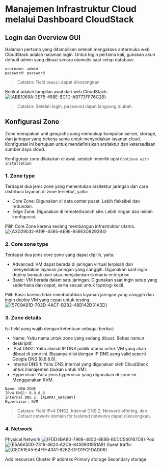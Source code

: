 # Manajemen Infrastruktur Cloud melalui Dashboard CloudStack

## Login dan Overview GUI
Halaman pertama yang ditampilkan setelah mengakses antarmuka web CloudStack adalah halaman login. Untuk login pertama kali, gunakan akun default admin yang dibuat secara otomatis saat setup database. 
```
username: admin
password: password
```
> Catatan: Field `Domain` dapat dikosongkan

Berikut adalah tampilan awal dari web CloudStack:
![{ABB1069A-3E75-458E-BC1D-AB773FF76C26}](https://github.com/user-attachments/assets/37893420-a7cb-459b-a97d-b5b5a3be72d7)

> Catatan: Setelah login, password dapat langsung diubah

## Konfigurasi Zone
Zone merupakan unit geografis yang mencakup kumpulan server, storage, dan jaringan yang bekerja sama untuk menyediakan layanan cloud. Konfigurasi ini bertujuan untuk mendefinisikan arsitektur dan ketersediaan sumber daya cloud. 

Konfigurasi zone dilakukan di awal, setelah memilih opsi `Continue with installation`

### 1. Zone type
Terdapat dua jenis zone yang menentukan arsitektur jaringan dan cara distribusi layanan di zone tersebut, yaitu:
* Core Zone: Digunakan di data center pusat. Lebih fleksibel dan redundan.
* Edge Zone: Digunakan di remote/branch site. Lebih ringan dan minim konfigurasi.

Pilih Core Zone karena sedang membangun infrastruktur utama.
![{A3D29032-A19F-4595-AE9E-959E3D9292B4}](https://github.com/user-attachments/assets/a0850f4d-561f-4e0d-a99e-871123f1e20b)

### 2. Core zone type
Terdapat dua jenis core zone yang dapat dipilih, yaitu:
* Advanced: VM dapat berada di jaringan virtual terpisah dan menyediakan layanan jaringan yang canggih. Digunakan saat ingin deploy banyak user atau menjalankan skenario enterprise.
* Basic: VM berada dalam satu jaringan. Digunakan saat ingin setup yang sederhana dan cepat, serta sesuai untuk topologi kecil.

Pilih Basic karena tidak membutuhkan layanan jaringan yang canggih dan ingin deploy VM yang cepat untuk testing.
![{57C9A91D-702D-4ACF-B282-48B142D31A3D}](https://github.com/user-attachments/assets/a7fa98e9-eee8-4b25-9393-b39e340403a2)

### 3. Zone details
Isi field yang wajib dengan ketentuan sebagai berikut:
* Name: Yaitu nama untuk zone yang sedang dibuat. Bebas namun deskriptif.
* IPv4 DNS1: Yaitu alamat IP DNS publik utama untuk VM yang akan dibuat di zone ini. Biasanya diisi dengan IP DNS yang valid seperti Google DNS (8.8.8.8).
* Internal DNS 1: Yaitu DNS internal yang digunakan oleh CloudStack untuk manajemen (bukan untuk VM).
* Hypervisor: Yaitu jenis hypervisor yang digunakan di zone ini. Menggunakan KVM.

```
Name: NEW-ZONE
IPv4 DNS1: 8.8.8.8
Internal DNS 1: [ALAMAT_GATEWAY] 
Hypervisor: KVM
```

> Catatan: Field IPv4 DNS2, Internal DNS 2, Network offering, dan Default network domain for Isolated networks dapat dikosongkan.

### 4. Network
Physical Network
![{FDD4BA80-7966-4800-8EBB-B0DC540167D9}](https://github.com/user-attachments/assets/d6e2d382-4c3d-482c-80c1-056d779eac60)
Pod
![{E5A6A50D-7319-4624-A2C6-8459901951A9}](https://github.com/user-attachments/assets/ffb4cabb-a734-4758-b602-9057ecf888f9)
Guest traffic
![{CEC51EA5-E4F9-43A1-8262-DFD1FCFDAD06}](https://github.com/user-attachments/assets/24340c04-cf3a-48c8-8002-902c12f7d4c9)

Add resources
Cluster
IP address
Primary storage
Secondary storage

